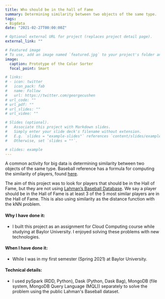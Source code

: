 ```yaml
---
title: Who should be in the hall of Fame
summary: Determining similarity between two objects of the same type.
tags:
- Bigdata
date: "2021-02-27T00:00:00Z"

# Optional external URL for project (replaces project detail page).
external_link: ""

# Featured image
# To use, add an image named `featured.jpg` to your project's folder and keep this below section for caption. However, caption is optional. 
image:
  caption: Prototype of the Color Sorter
  focal_point: Smart

# links:
# - icon: twitter
#   icon_pack: fab
#   name: Follow
#   url: https://twitter.com/georgecushen
# url_code: ""
# url_pdf: ""
# url_slides: ""
# url_video: ""

# Slides (optional).
#   Associate this project with Markdown slides.
#   Simply enter your slide deck's filename without extension.
#   E.g. `slides = "example-slides"` references `content/slides/example-slides.md`.
#   Otherwise, set `slides = ""`.

# slides: example
---
```


A common activity for big data is determining similarity between two objects of the same type. Baseball reference has a formula for computing the similarity of players, found [here](https://www.baseball-reference.com/about/similarity.shtml).

The aim of this project was to look for players that should be in the Hall of Fame, but they are not using [Lahman’s Baseball Database](http://www.seanlahman.com/baseball-archive/statistics/). We say a player should be in the Hall of Fame is at least 3 of the 5 most similar players are in the Hall of Fame. This is also using similarity as the distance function with the kNN problem.

#### Why I have done it:
- I built this project as an assignment for Cloud Computing course while studying at Baylor University. I enjoyed solving these problems with new technologies.

#### When I have done it: 
- While I was in my first semester (Spring 2021) at Baylor University.

#### Technical details: 
- I used pySpark (RDD, Python), Dask (Python, Dask Bag), MongoDB (file system, MongoDB Query Language (MQL)) separately to solve the problem using the public Lahman's Baseball dataset.
